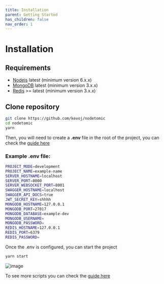 ```yaml
---
title: Installation
parent: Getting Started
has_children: false
nav_order: 1
---
```


# Installation

## Requirements

- [Nodejs](https://nodejs.org) latest (minimum version 6.x.x)
- [MongoDB](https://www.mongodb.com) latest (minimum version 3.x.x)
- [Redis](https://redis.io)  >= latest (minimum version 3.x.x)

## Clone repository

```bash
git clone https://github.com/kevoj/nodetomic
cd nodetomic
yarn
```

Then, you will need to create a **.env** file in the root of the project, you can check the [guide here](https://kevoj.github.io/nodetomic/environments)

### Example .env file:

```bash
PROJECT_MODE=development
PROJECT_NAME=example-name
SERVER_HOSTNAME=localhost
SERVER_PORT=8000
SERVER_WEBSOCKET_PORT=8001
SWAGGER_HOSTNAME=localhost
SWAGGER_API_DOCS=true
JWT_SECRET_KEY=shhhh
MONGODB_HOSTNAME=127.0.0.1
MONGODB_PORT=27017
MONGODB_DATABASE=example-dev
MONGODB_USERNAME=
MONGODB_PASSWORD=
REDIS_HOSTNAME=127.0.0.1
REDIS_PORT=6379
REDIS_PASSWORD=
```

Once the .env is configured, you can start the project

```bash
yarn start
```

![image](https://user-images.githubusercontent.com/2652129/128099115-68acdd08-22f4-41c8-b2f2-35d320db9a14.png)

To see more scripts you can check the [guide here](https://kevoj.github.io/nodetomic/scripts)